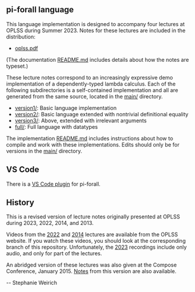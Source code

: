 pi-forall language
------------------

This language implementation is designed to accompany four lectures at
OPLSS during Summer 2023. Notes for these lectures are included in the
distribution:

- [oplss.pdf](doc/oplss.pdf)

(The documentation [README.md](doc/README.md) includes details about
how the notes are typeset.)

These lecture notes correspond to an increasingly expressive demo
implementation of a dependently-typed lambda calculus. Each of the
following subdirectories is a self-contained implementation and all 
are generated from the same source, located in the [main/](main/) 
directory. 

- [version1/](version1/):   Basic language implementation
- [version2/](version2/):   Basic language extended with nontrivial definitional equality
- [version3/](version3/):   Above, extended with irrelevant arguments
- [full/](full/):           Full language with datatypes

The implementation [README.md](main/README.md) includes instructions about
how to compile and work with these implementations. Edits should only be for 
versions in the [main/](main/) directory.

VS Code
-------

There is a [VS Code plugin](https://github.com/dunhamsteve/pi-forall-vscode) for pi-forall.

History
-------

This is a revised version of lecture notes originally presented at OPLSS
during 2023, 2022, 2014, and 2013.

Videos from the [2022](https://www.cs.uoregon.edu/research/summerschool/summer22/topics.php) and [2014](https://www.cs.uoregon.edu/research/summerschool/summer14/curriculum.html) lectures are available from the
OPLSS website. If you watch these videos, you should look at the
corresponding branch of this repository. Unfortunately, the [2023](https://www.cs.uoregon.edu/research/summerschool/summer23/topics.php) recordings include only audio, and only for part of the lectures.

An abridged version of these lectures was also given at the Compose
Conference, January 2015. [Notes](old/compose.md) from this version are also available.

--
Stephanie Weirich
